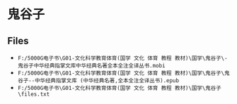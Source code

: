 # 鬼谷子

## Files

- `F:/5000G电子书\G01-文化科学教育体育(国学 文化 体育 教程 教材)\国学\鬼谷子\-鬼谷子中华经典指掌文库中华经典名著全本全注全译丛书.mobi`
- `F:/5000G电子书\G01-文化科学教育体育(国学 文化 体育 教程 教材)\国学\鬼谷子\鬼谷子--中华经典指掌文库 (中华经典名著,全本全注全译丛书).epub`
- `F:/5000G电子书\G01-文化科学教育体育(国学 文化 体育 教程 教材)\国学\鬼谷子\files.txt`
